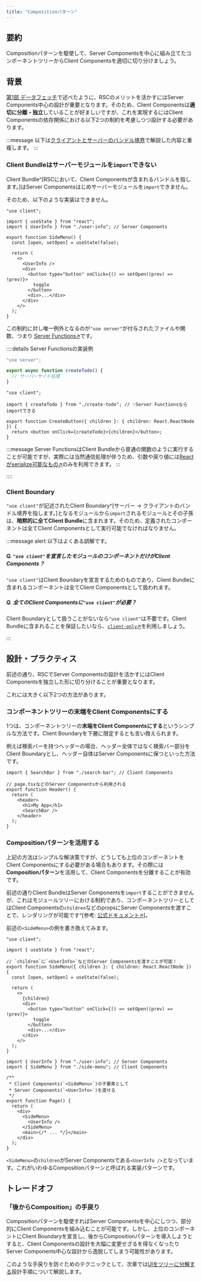 ```yaml
---
title: "Compositionパターン"
---
```


## 要約

Compositionパターンを駆使して、Server Componentsを中心に組み立てたコンポーネントツリーからClient Componentsを適切に切り分けましょう。

## 背景

[第1部 データフェッチ](part_1)で述べたように、RSCのメリットを活かすにはServer Components中心の設計が重要となります。そのため、Client Componentsは**適切に分離・独立**していることが好ましいですが、これを実現するにはClient Componentsの依存関係における以下2つの制約を考慮しつつ設計する必要があります。

:::message
以下は[クライアントとサーバーのバンドル境界](part_2_bundle_boundary)で解説した内容と重複します。
:::

### Client Bundleはサーバーモジュールを`import`できない

Client Bundle^[RSCにおいて、Client Componentsが含まれるバンドルを指します。]はServer Componentsはじめサーバーモジュールを`import`できません。

そのため、以下のような実装はできません。

```tsx
"use client";

import { useState } from "react";
import { UserInfo } from "./user-info"; // Server Components

export function SideMenu() {
  const [open, setOpen] = useState(false);

  return (
    <>
      <UserInfo />
      <div>
        <button type="button" onClick={() => setOpen((prev) => !prev)}>
          toggle
        </button>
        <div>...</div>
      </div>
    </>
  );
}
```

この制約に対し唯一例外となるのが`"use server"`が付与されたファイルや関数、つまり [Server Functions↗︎](https://ja.react.dev/reference/rsc/server-functions)です。

::::details Server Functionsの実装例

```ts :create-todo.ts
"use server";

export async function createTodo() {
  // サーバーサイド処理
}
```

```tsx :create-button.tsx
"use client";

import { createTodo } from "./create-todo"; // 💡Server Functionsならimportできる

export function CreateButton({ children }: { children: React.ReactNode }) {
  return <button onClick={createTodo}>{children}</button>;
}
```

:::message
Server FunctionsはClient Bundleから普通の関数のように実行することが可能ですが、実際には当然通信処理が伴うため、引数や戻り値には[Reactがserialize可能なもの↗︎](https://ja.react.dev/reference/rsc/use-server#serializable-parameters-and-return-values)のみを利用できます。
:::

::::

### Client Boundary

`"use client"`が記述されたClient Boundary^[サーバー -> クライアントのバンドル境界を指します。]となるモジュールから`import`されるモジュールとその子孫は、**暗黙的に全てClient Bundle**に含まれます。そのため、定義されたコンポーネントは全てClient Componentsとして実行可能でなければなりません。

:::message alert
以下はよくある誤解です。

##### Q. `"use client"`を宣言したモジュールのコンポーネントだけがClient Components？

`"use client"`はClient Boundaryを宣言するためのものであり、Client Bundleに含まれるコンポーネントは全てClient Componentsとして扱われます。

##### Q. 全てのClient Componentsに`"use client"`が必要？

Client Boundaryとして扱うことがないなら`"use client"`は不要です。Client Bundleに含まれることを保証したいなら、[`client-only`↗︎](https://www.npmjs.com/package/client-only)を利用しましょう。

:::

## 設計・プラクティス

前述の通り、RSCでServer Componentsの設計を活かすにはClient Componentsを独立した形に切り分けることが重要となります。

これには大きく以下2つの方法があります。

### コンポーネントツリーの末端をClient Componentsにする

1つは、コンポーネントツリーの**末端をClient Componentsにする**というシンプルな方法です。Client Boundaryを下層に限定するとも言い換えられます。

例えば検索バーを持つヘッダーの場合、ヘッダー全体ではなく検索バー部分をClient Boundaryとし、ヘッダー自体はServer Componentsに保つといった方法です。

```tsx :header.tsx
import { SearchBar } from "./search-bar"; // Client Components

// page.tsxなどのServer Componentsから利用される
export function Header() {
  return (
    <header>
      <h1>My App</h1>
      <SearchBar />
    </header>
  );
}
```

### Compositionパターンを活用する

上記の方法はシンプルな解決策ですが、どうしても上位のコンポーネントをClient Componentsにする必要がある場合もあります。その際には**Compositionパターン**を活用して、Client Componentsを分離することが有効です。

前述の通りClient BundleはServer Componentsを`import`することができませんが、これはモジュールツリーにおける制約であり、コンポーネントツリーとしてはClient Componentsの`children`などのpropsにServer Componentsを渡すことで、レンダリングが可能です^[参考: [公式ドキュメント↗︎](https://ja.react.dev/reference/rsc/use-client#why-is-copyright-a-server-component)]。

前述の`<SideMenu>`の例を書き換えてみます。

```tsx :side-menu.tsx
"use client";

import { useState } from "react";

// `children`に`<UserInfo>`などのServer Componentsを渡すことが可能！
export function SideMenu({ children }: { children: React.ReactNode }) {
  const [open, setOpen] = useState(false);

  return (
    <>
      {children}
      <div>
        <button type="button" onClick={() => setOpen((prev) => !prev)}>
          toggle
        </button>
        <div>...</div>
      </div>
    </>
  );
}
```

```tsx :page.tsx
import { UserInfo } from "./user-info"; // Server Components
import { SideMenu } from "./side-menu"; // Client Components

/**
 * Client Components(`<SideMenu>`)の子要素として
 * Server Components(`<UserInfo>`)を渡せる
 */
export function Page() {
  return (
    <div>
      <SideMenu>
        <UserInfo />
      </SideMenu>
      <main>{/* ... */}</main>
    </div>
  );
}
```

`<SideMenu>`の`children`がServer Componentsである`<UserInfo />`となっています。これがいわゆるCompositionパターンと呼ばれる実装パターンです。

## トレードオフ

### 「後からComposition」の手戻り

Compositionパターンを駆使すればServer Componentsを中心にしつつ、部分的にClient Componentsを組み込むことが可能です。しかし、上位のコンポーネントにClient Boundaryを宣言し、後からCompositionパターンを導入しようとすると、Client Componentsの設計を大幅に変更せざるを得なくなったりServer Components中心な設計から逸脱してしまう可能性があります。

このような手戻りを防ぐためのテクニックとして、次章では[UIをツリーに分解する](part_2_container_1st_design)設計手順について解説します。
